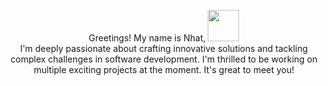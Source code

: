 <p align="center">
Greetings! My name is Nhat, <img src="https://media.giphy.com/media/VgCDAzcKvsR6OM0uWg/giphy.gif" width="50">  <br> I'm deeply passionate about crafting innovative solutions and tackling complex challenges in software development. I'm thrilled to be working on multiple exciting projects at the moment.  It's great to meet you!  
</p>
